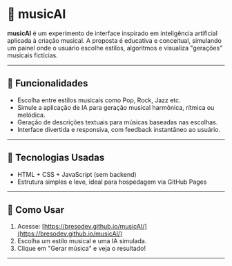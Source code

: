 # 🎼 musicAI

**musicAI** é um experimento de interface inspirado em inteligência artificial aplicada à criação musical. A proposta é educativa e conceitual, simulando um painel onde o usuário escolhe estilos, algoritmos e visualiza "gerações" musicais fictícias.

---

## 🎯 Funcionalidades

- Escolha entre estilos musicais como Pop, Rock, Jazz etc.
- Simule a aplicação de IA para geração musical harmônica, rítmica ou melódica.
- Geração de descrições textuais para músicas baseadas nas escolhas.
- Interface divertida e responsiva, com feedback instantâneo ao usuário.

---

## 🧪 Tecnologias Usadas

- HTML + CSS + JavaScript (sem backend)
- Estrutura simples e leve, ideal para hospedagem via GitHub Pages

---

## 🚀 Como Usar

1. Acesse: [https://bresodev.github.io/musicAI/](https://bresodev.github.io/musicAI/)
2. Escolha um estilo musical e uma IA simulada.
3. Clique em "Gerar música" e veja o resultado!

--- 

